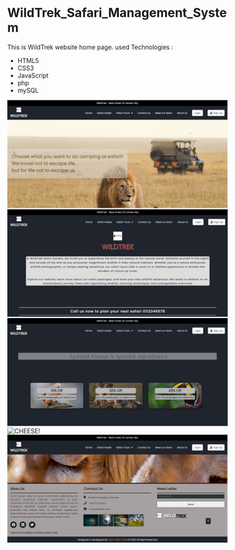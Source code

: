 # WildTrek_Safari_Management_System

This is WildTrek website home page. 
used Technologies :

* HTML5
* CSS3
* JavaScript
* php
* mySQL

![CHEESE!](wildtrek1.png)
![CHEESE!](wildtrek2.png)
![CHEESE!](wildtrek3.png)
![CHEESE!](wildtrek4.png)
![CHEESE!](wildtrek5.png)